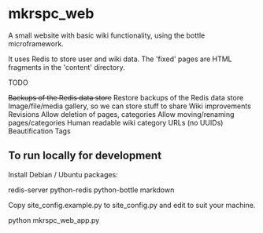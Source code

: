 mkrspc_web
==========

A small website with basic wiki functionality, using the bottle microframework.

It uses Redis to store user and wiki data. The 'fixed' pages are HTML fragments in the 'content' directory.


TODO

~~Backups of the Redis data store~~
Restore backups of the Redis data store
Image/file/media gallery, so we can store stuff to share
Wiki improvements
Revisions
Allow deletion of pages, categories
Allow moving/renaming pages/categories
Human readable wiki category URLs (no UUIDs)
Beautification
Tags



To run locally for development
-----

Install Debian / Ubuntu packages:

redis-server python-redis python-bottle markdown

Copy site_config.example.py to site_config.py and edit to suit your machine.

python mkrspc_web_app.py

